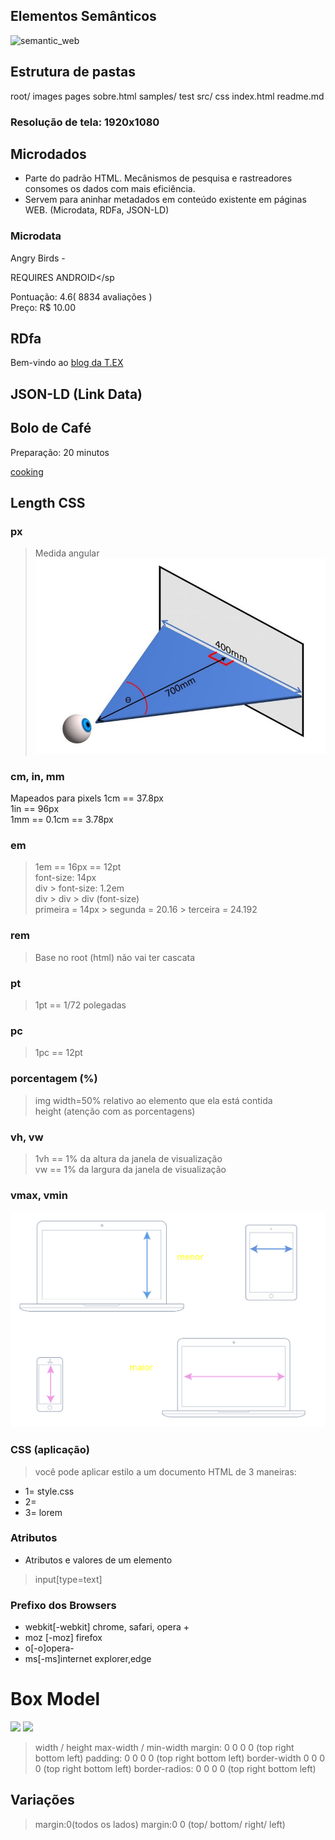 ## Elementos Semânticos

![semantic_web](https://www.w3schools.com/html/img_sem_elements.gif)

## Estrutura de pastas

root/
images
pages
sobre.html
samples/
test
src/
css
index.html
readme.md

### Resolução de tela: 1920x1080

## Microdados

-   Parte do padrão HTML. Mecânismos de pesquisa e rastreadores consomes os dados com mais eficiência.
-   Servem para aninhar metadados em conteúdo existente em páginas WEB. (Microdata, RDFa, JSON-LD)

### Microdata

<div itemscope itemtype="https://schema.org/SoftwareApplication">
<span itemprop="name">Angry Birds</span> -

REQUIRES <sp itemprop="operatingSystem">ANDROID</sp

<link itemprop="applicationCategory" href="https://schema.org/gameApplication">

<div itemprop="aggregateRating" itemscope itemtype="https://schema.org/AggregateRating">
Pontuação:
<span itemprop="ratingValue">4.6</span>(
<span itemprop="tatingCount">8834</span> avaliações
)
</div>

<div itemprop="offers" itemscope itemtype="https://schema.org/Offer">
Preço: <span itemprop="price">R$ 10.00 </span>
<meta itemprop="priceCurrency" content="USD>"/>
</div>
</div>

</div>



## RDfa

<!DOCTYPE html>
<html lang="pt">
<head>
<title>Exemplo de Documento</title>
</head>
<body vocab="http://schema.org/" >
<p typeof="Blog">
Bem-vindo ao <a property="url" href="http://texpersts.com.br/blog">blog da T.EX</a>
</p>
</body>
</html>

## JSON-LD (Link Data)

<html>
<head>
<title>Bolo de Café</title>
<script type="application/ld+json">
    {
        "@context":https://schema.org/",
        "@type": "Recipe
        "name": "Bolo de Café",
        "author":{
            "@type: "Person",
            "name: "Fernando M. Souza
        },
        "date Published": "2018-03-10",
        "description": "Este bolo é perfeito para sua festa.",
        "prepTime": "PT20M
    }
</script>
</head>
<body>
<h2>Bolo de Café</h2>
<p>
Preparação: 20 minutos
</p>
</body>

[cooking](https://giphy.com/gifs/masterchef-chefs-home-cooks-masterchef-season-7-3oEjHC7al4GfnudR7y)

## Length CSS

### px
>Medida angular
![](images/vision_angle.jpg) 

### cm, in, mm 
Mapeados para pixels
1cm == 37.8px <br>
1in == 96px <br>
1mm == 0.1cm == 3.78px <br>

### em
> 1em == 16px == 12pt <br>
> font-size: 14px <br>
> div > font-size: 1.2em <br>
> div > div > div (font-size) <br>
> primeira = 14px > segunda = 20.16 > terceira = 24.192

### rem
> Base no root (html) não vai ter cascata

### pt
> 1pt == 1/72 polegadas
 
### pc
> 1pc == 12pt

### porcentagem (%)
> img width=50% relativo ao elemento que ela está contida <br>
> height (atenção com as porcentagens)


### vh, vw
>1vh == 1% da altura da janela de visualização <br>
> vw == 1% da largura da janela de visualização <br>

### vmax, vmin
![](images/svg/vcompare.svg)

### CSS (aplicação)
> você pode aplicar estilo a um documento HTML de 3 maneiras: 
- 1= style.css 
- 2= <style></style> 
- 3= <tag style="">lorem</tag> 

### Atributos
- Atributos e valores de um elemento
> input[type=text]

### Prefixo dos Browsers
- webkit[-webkit] chrome, safari, opera +
- moz [-moz] firefox
- o[-o]opera-
- ms[-ms]internet explorer,edge

# Box Model

![](https://iq.opengenus.org/content/images/2020/03/css_box_model.png)
![](https://www.washington.edu/accesscomputing/webd2/student/unit3/images/boxmodel.gif)

> width / height
> max-width / min-width
> margin: 0 0 0 0 (top right bottom left)
> padding: 0 0 0 0 (top right bottom left)
> border-width 0 0 0 0 (top right bottom left)
> border-radios: 0 0 0 0 (top right bottom left)

## Variações
> margin:0(todos os lados)
> margin:0 0 (top/ bottom/ right/ left)

